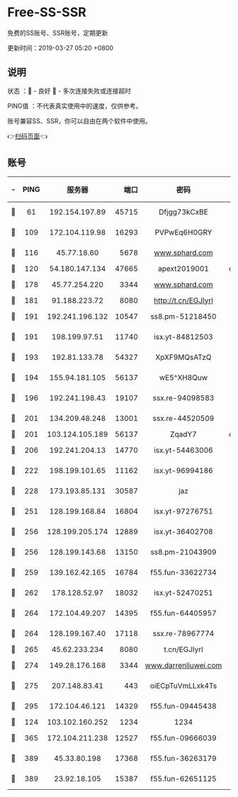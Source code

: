 # Free-SS-SSR

免费的SS账号、SSR账号，定期更新

更新时间：2019-03-27 05:20 +0800

## 说明

状态     ：🙂 - 良好 🙁 - 多次连接失败或连接超时

PING值   ：不代表真实使用中的速度，仅供参考。

账号兼容SS、SSR，你可以自由在两个软件中使用。

👉[扫码页面](https://liesauer.github.io/Free-SS-SSR/)👈

## 账号

|-|PING|服务器|端口|密码|加密方式|区域|
|:----:|:----:|:-----:|-----:|:----:|:----:|:----:|
|🙂|61|192.154.197.89|45715|Dfjgg73kCxBE|aes-256-cfb|US|
|🙂|109|172.104.119.98|16293|PVPwEq6H0GRY|aes-256-cfb|JP|
|🙂|116|45.77.18.60|5678|www.sphard.com|aes-256-cfb|JP|
|🙂|120|54.180.147.134|47665|apext2019001|chacha20|KR|
|🙂|178|45.77.254.220|3344|www.sphard.com|aes-256-cfb|SG|
|🙂|181|91.188.223.72|8080|http://t.cn/EGJIyrl|rc4-md5|RU|
|🙂|191|192.241.196.132|10547|ss8.pm-51218450|aes-256-cfb|US|
|🙂|191|198.199.97.51|11740|isx.yt-84812503|aes-256-cfb|US|
|🙂|193|192.81.133.78|54327|XpXF9MQsATzQ|aes-256-cfb|US|
|🙂|194|155.94.181.105|56137|wE5^XH8Quw|aes-256-cfb|US|
|🙂|196|192.241.198.43|19107|ssx.re-94098583|aes-256-cfb|US|
|🙂|201|134.209.48.248|13001|ssx.re-44520509|aes-256-cfb|US|
|🙂|201|103.124.105.189|56137|ZqadY7|chacha20|US|
|🙂|206|192.241.204.13|14770|isx.yt-54463006|aes-256-cfb|US|
|🙂|222|198.199.101.65|11162|isx.yt-96994186|aes-256-cfb|US|
|🙂|228|173.193.85.131|30587|jaz|aes-256-cfb|US|
|🙂|251|128.199.168.84|16804|isx.yt-97276751|aes-256-cfb|SG|
|🙂|256|128.199.205.174|12889|isx.yt-36402708|aes-256-cfb|SG|
|🙂|256|128.199.143.68|13150|ss8.pm-21043909|aes-256-cfb|SG|
|🙂|259|139.162.42.165|16784|f55.fun-33622734|aes-256-cfb|SG|
|🙂|262|178.128.52.97|18032|isx.yt-52470251|aes-256-cfb|SG|
|🙂|264|172.104.49.207|14395|f55.fun-64405957|aes-256-cfb|SG|
|🙂|264|128.199.167.40|17118|ssx.re-78967774|aes-256-cfb|SG|
|🙂|265|45.62.233.234|8080|t.cn/EGJIyrl|rc4-md5|CA|
|🙂|274|149.28.176.168|3344|www.darrenliuwei.com|aes-256-cfb|AU|
|🙂|275|207.148.83.41|443|oiECpTuVmLLxk4Ts|aes-256-cfb|AU|
|🙂|295|172.104.46.121|14329|f55.fun-09445438|aes-256-cfb|SG|
|🙂|124|103.102.160.252|1234|1234|rc4-md5|JP|
|🙂|365|172.104.211.238|12527|f55.fun-09666039|aes-256-cfb|US|
|🙂|389|45.33.80.198|17368|f55.fun-36263179|aes-256-cfb|US|
|🙂|389|23.92.18.105|15387|f55.fun-62651125|aes-256-cfb|US|
